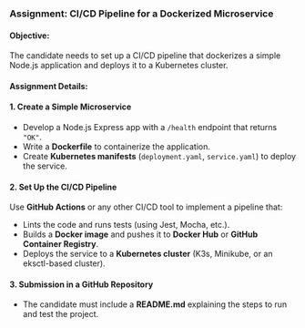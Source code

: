 ### **Assignment: CI/CD Pipeline for a Dockerized Microservice**  

#### **Objective:**  
The candidate needs to set up a CI/CD pipeline that dockerizes a simple Node.js application and deploys it to a Kubernetes cluster.  

#### **Assignment Details:**  

#### **1. Create a Simple Microservice**  
- Develop a Node.js Express app with a `/health` endpoint that returns `"OK"`.  
- Write a **Dockerfile** to containerize the application.  
- Create **Kubernetes manifests** (`deployment.yaml`, `service.yaml`) to deploy the service.  

#### **2. Set Up the CI/CD Pipeline**  
Use **GitHub Actions** or any other CI/CD tool to implement a pipeline that:  
- Lints the code and runs tests (using Jest, Mocha, etc.).  
- Builds a **Docker image** and pushes it to **Docker Hub** or **GitHub Container Registry**.  
- Deploys the service to a **Kubernetes cluster** (K3s, Minikube, or an eksctl-based cluster).  

#### **3. Submission in a GitHub Repository**  
- The candidate must include a **README.md** explaining the steps to run and test the project.  
